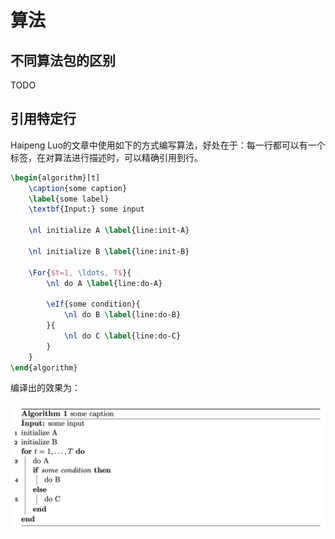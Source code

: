 # 算法

## 不同算法包的区别
TODO

## 引用特定行
Haipeng Luo的文章中使用如下的方式编写算法，好处在于：每一行都可以有一个标签，在对算法进行描述时，可以精确引用到行。
```latex
\begin{algorithm}[t]
    \caption{some caption}
    \label{some label}
    \textbf{Input:} some input

    \nl initialize A \label{line:init-A}

    \nl initialize B \label{line:init-B}

    \For{$t=1, \ldots, T$}{
        \nl do A \label{line:do-A}

        \eIf{some condition}{
            \nl do B \label{line:do-B}
        }{
            \nl do C \label{line:do-C}
        }
    }
\end{algorithm}
```
编译出的效果为：
<div align=center><img src="../images/algo-1.png" alt="image-20220919215903881" style="zoom:50%;" /></div>